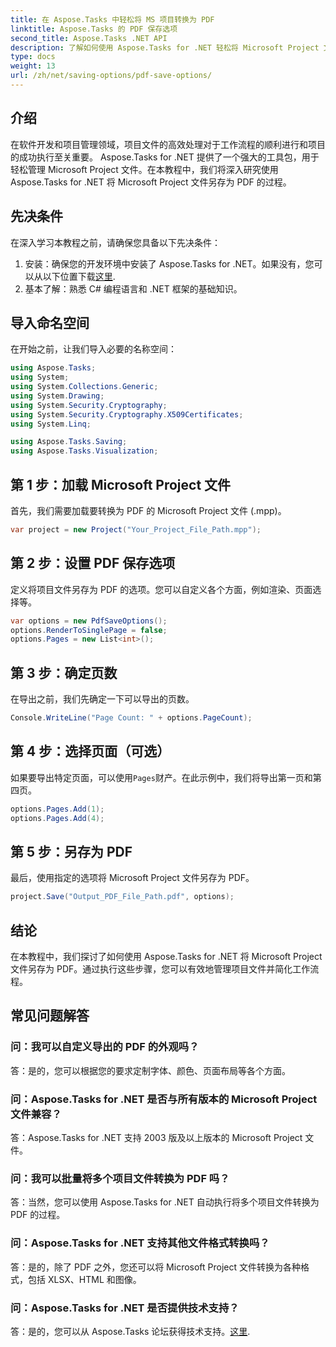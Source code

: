 ```yaml
---
title: 在 Aspose.Tasks 中轻松将 MS 项目转换为 PDF
linktitle: Aspose.Tasks 的 PDF 保存选项
second_title: Aspose.Tasks .NET API
description: 了解如何使用 Aspose.Tasks for .NET 轻松将 Microsoft Project 文件转换为 PDF。增强您的项目管理工作流程。
type: docs
weight: 13
url: /zh/net/saving-options/pdf-save-options/
---
```

## 介绍
在软件开发和项目管理领域，项目文件的高效处理对于工作流程的顺利进行和项目的成功执行至关重要。 Aspose.Tasks for .NET 提供了一个强大的工具包，用于轻松管理 Microsoft Project 文件。在本教程中，我们将深入研究使用 Aspose.Tasks for .NET 将 Microsoft Project 文件另存为 PDF 的过程。 
## 先决条件
在深入学习本教程之前，请确保您具备以下先决条件：
1. 安装：确保您的开发环境中安装了 Aspose.Tasks for .NET。如果没有，您可以从以下位置下载[这里](https://releases.aspose.com/tasks/net/).
2. 基本了解：熟悉 C# 编程语言和 .NET 框架的基础知识。

## 导入命名空间
在开始之前，让我们导入必要的名称空间：
```csharp
using Aspose.Tasks;
using System;
using System.Collections.Generic;
using System.Drawing;
using System.Security.Cryptography;
using System.Security.Cryptography.X509Certificates;
using System.Linq;

using Aspose.Tasks.Saving;
using Aspose.Tasks.Visualization;
```

## 第 1 步：加载 Microsoft Project 文件
首先，我们需要加载要转换为 PDF 的 Microsoft Project 文件 (.mpp)。
```csharp
var project = new Project("Your_Project_File_Path.mpp");
```
## 第 2 步：设置 PDF 保存选项
定义将项目文件另存为 PDF 的选项。您可以自定义各个方面，例如渲染、页面选择等。
```csharp
var options = new PdfSaveOptions();
options.RenderToSinglePage = false;
options.Pages = new List<int>();
```
## 第 3 步：确定页数
在导出之前，我们先确定一下可以导出的页数。
```csharp
Console.WriteLine("Page Count: " + options.PageCount);
```
## 第 4 步：选择页面（可选）
如果要导出特定页面，可以使用`Pages`财产。在此示例中，我们将导出第一页和第四页。
```csharp
options.Pages.Add(1);
options.Pages.Add(4);
```
## 第 5 步：另存为 PDF
最后，使用指定的选项将 Microsoft Project 文件另存为 PDF。
```csharp
project.Save("Output_PDF_File_Path.pdf", options);
```

## 结论
在本教程中，我们探讨了如何使用 Aspose.Tasks for .NET 将 Microsoft Project 文件另存为 PDF。通过执行这些步骤，您可以有效地管理项目文件并简化工作流程。
## 常见问题解答
### 问：我可以自定义导出的 PDF 的外观吗？
答：是的，您可以根据您的要求定制字体、颜色、页面布局等各个方面。
### 问：Aspose.Tasks for .NET 是否与所有版本的 Microsoft Project 文件兼容？
答：Aspose.Tasks for .NET 支持 2003 版及以上版本的 Microsoft Project 文件。
### 问：我可以批量将多个项目文件转换为 PDF 吗？
答：当然，您可以使用 Aspose.Tasks for .NET 自动执行将多个项目文件转换为 PDF 的过程。
### 问：Aspose.Tasks for .NET 支持其他文件格式转换吗？
答：是的，除了 PDF 之外，您还可以将 Microsoft Project 文件转换为各种格式，包括 XLSX、HTML 和图像。
### 问：Aspose.Tasks for .NET 是否提供技术支持？
答：是的，您可以从 Aspose.Tasks 论坛获得技术支持。[这里](https://forum.aspose.com/c/tasks/15).